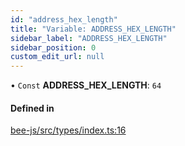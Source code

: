 ```yaml
---
id: "address_hex_length"
title: "Variable: ADDRESS_HEX_LENGTH"
sidebar_label: "ADDRESS_HEX_LENGTH"
sidebar_position: 0
custom_edit_url: null
---
```


• `Const` **ADDRESS\_HEX\_LENGTH**: ``64``

#### Defined in

[bee-js/src/types/index.ts:16](https://github.com/ethersphere/bee-js/blob/74056cb/src/types/index.ts#L16)
